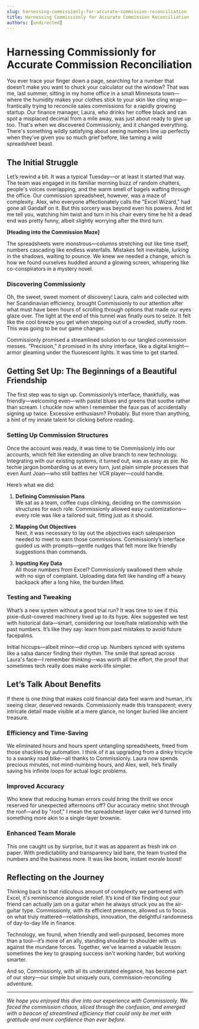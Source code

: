 ```yaml
---
slug: harnessing-commissionly-for-accurate-commission-reconciliation
title: Harnessing Commissionly for Accurate Commission Reconciliation
authors: [undirected]
---
```



# Harnessing Commissionly for Accurate Commission Reconciliation  

You ever trace your finger down a page, searching for a number that doesn’t make you want to chuck your calculator out the window? That was me, last summer, sitting in my home office in a small Minnesota town—where the humidity makes your clothes stick to your skin like cling wrap—frantically trying to reconcile sales commissions for a rapidly growing startup. Our finance manager, Laura, who drinks her coffee black and can spot a misplaced decimal from a mile away, was just about ready to give up too. That's when we discovered Commissionly, and it changed everything. There's something wildly satisfying about seeing numbers line up perfectly when they’ve given you so much grief before, like taming a wild spreadsheet beast.  

## The Initial Struggle

Let’s rewind a bit. It was a typical Tuesday—or at least it started that way. The team was engaged in its familiar morning buzz of random chatters, people's voices overlapping, and the warm smell of bagels wafting through the office. Our commission spreadsheet, however, was a maze of complexity. Alex, who everyone affectionately calls the "Excel Wizard," had gone all Gandalf on it. But this sorcery was beyond even his powers. And let me tell you, watching him twist and turn in his chair every time he hit a dead end was pretty funny, albeit slightly worrying after the third turn.  

**[Heading into the Commission Maze]**  

The spreadsheets were monstrous—columns stretching out like time itself, numbers cascading like endless waterfalls. Mistakes felt inevitable, lurking in the shadows, waiting to pounce. We knew we needed a change, which is how we found ourselves huddled around a glowing screen, whispering like co-conspirators in a mystery novel.  

### Discovering Commissionly

Oh, the sweet, sweet moment of discovery! Laura, calm and collected with her Scandinavian efficiency, brought Commissionly to our attention after what must have been hours of scrolling through options that made our eyes glaze over. The light at the end of this tunnel was finally ours to seize. It felt like the cool breeze you get when stepping out of a crowded, stuffy room. This was going to be our game changer.  

Commissionly promised a streamlined solution to our tangled commission messes. “Precision,” it promised in its shiny interface, like a digital knight—armor gleaming under the fluorescent lights. It was time to get started.  

## Getting Set Up: The Beginnings of a Beautiful Friendship

The first step was to sign up. Commissionly’s interface, thankfully, was friendly—welcoming even—with pastel blues and greens that soothe rather than scream. I chuckle now when I remember the faux pas of accidentally signing up twice. Excessive enthusiasm? Probably. But more than anything, a hint of my innate talent for clicking before reading.  

### Setting Up Commission Structures

Once the account was ready, it was time to tie Commissionly into our accounts, which felt like extending an olive branch to new technology. Integrating with our existing systems, it turned out, was as easy as pie. No techie jargon bombarding us at every turn, just plain simple processes that even Aunt Joan—who still battles her VCR player—could handle.  

Here’s what we did:  

1. **Defining Commission Plans**  
   We sat as a team, coffee cups clinking, deciding on the commission structures for each role. Commissionly allowed easy customizations—every role was like a tailored suit, fitting just as it should.  

2. **Mapping Out Objectives**  
   Next, it was necessary to lay out the objectives each salesperson needed to meet to earn those commissions. Commissionly’s interface guided us with prompts—gentle nudges that felt more like friendly suggestions than commands.  

3. **Inputting Key Data**  
   All those numbers from Excel? Commissionly swallowed them whole with no sign of complaint. Uploading data felt like handing off a heavy backpack after a long hike, the burden lifted.  

### Testing and Tweaking  

What’s a new system without a good trial run? It was time to see if this pixie-dust-covered machinery lived up to its hype. Alex suggested we test with historical data—smart, considering our love/hate relationship with the past numbers. It’s like they say: learn from past mistakes to avoid future facepalms.  

Initial hiccups—albeit minor—did crop up. Numbers synced with systems like a salsa dancer finding their rhythm. The smile that spread across Laura's face—I remember thinking—was worth all the effort, the proof that sometimes tech really does make work-life simpler.  

## Let’s Talk About Benefits

If there is one thing that makes cold financial data feel warm and human, it’s seeing clear, deserved rewards. Commissionly made this transparent; every intricate detail made visible at a mere glance, no longer buried like ancient treasure.  

### Efficiency and Time-Saving

We eliminated hours and hours spent untangling spreadsheets, freed from those shackles by automation. I think of it as upgrading from a dinky tricycle to a swanky road bike—all thanks to Commissionly. Laura now spends precious minutes, not mind-numbing hours, and Alex, well, he’s finally saving his infinite loops for actual logic problems.  

### Improved Accuracy

Who knew that reducing human errors could bring the thrill we once reserved for unexpected afternoons off? Our accuracy metric shot through the roof—and by "roof," I mean the spreadsheet layer cake we'd turned into something more akin to a single-layer brownie.  

### Enhanced Team Morale

This one caught us by surprise, but it was as apparent as fresh ink on paper. With predictability and transparency laid bare, the team trusted the numbers and the business more. It was like boom, instant morale boost!  

## Reflecting on the Journey

Thinking back to that ridiculous amount of complexity we partnered with Excel, it's reminiscence alongside relief. It’s kind of like finding out your friend can actually jam on a guitar when he always struck you as the air-guitar type. Commissionly, with its efficient presence, allowed us to focus on what truly mattered—relationships, innovation, the delightful randomness of day-to-day life in finance.  

Technology, we found, when friendly and well-purposed, becomes more than a tool—it’s more of an ally, standing shoulder to shoulder with us against the mundane forces. Together, we've learned a valuable lesson: sometimes the key to grasping success isn't working harder, but working smarter.  

And so, Commissionly, with all its understated elegance, has become part of our story—our simple but uniquely ours, commission-reconciling adventure.  

---

*We hope you enjoyed this dive into our experience with Commissionly. We faced the commission chaos, sliced through the confusion, and emerged with a beacon of streamlined efficiency that could only be met with gratitude and more confidence than ever before.*